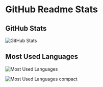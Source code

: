 # GitHub Readme Stats

## GitHub Stats

![GitHub Stats](https://github-readme-stats.vercel.app/api?username=honyanya&theme=dark)

## Most Used Languages

![Most Used Languages](https://github-readme-stats.vercel.app/api/top-langs/?username=honyanya&theme=dark)

![Most Used Languages compact](https://github-readme-stats.vercel.app/api/top-langs/?username=honyanya&theme=dark&layout=compact)
